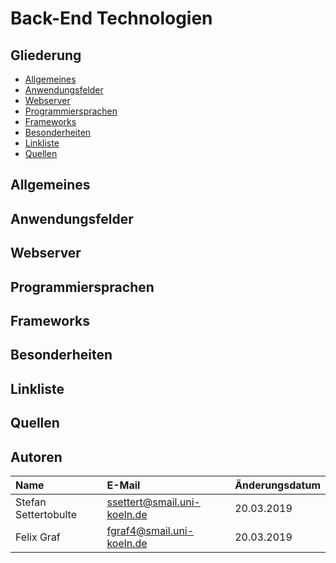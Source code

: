 # Back-End Technologien

## Gliederung
  - [Allgemeines](#allgemeines)
  - [Anwendungsfelder](#anwendungsfelder)
  - [Webserver](#webserver)
  - [Programmiersprachen](#programmiersprachen)
  - [Frameworks](#frameworks)
  - [Besonderheiten](#besonderheiten)
  - [Linkliste](#linkliste)
  - [Quellen](#quellen)

## Allgemeines

## Anwendungsfelder

## Webserver

## Programmiersprachen

## Frameworks

## Besonderheiten

## Linkliste

## Quellen

## Autoren

| Name                  | E-Mail                      | Änderungsdatum |
|:----------------------|:----------------------------|:---------------|
| Stefan Settertobulte  | ssettert@smail.uni-koeln.de | 20.03.2019     |
| Felix Graf            | fgraf4@smail.uni-koeln.de   | 20.03.2019     |
